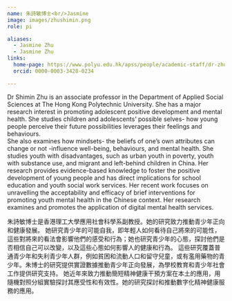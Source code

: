 ```yaml
---
name: 朱詩敏博士<br/>Jasmine
image: images/zhushimin.png
role: pi

aliases:
  - Jasmine Zhu
  - Jasmine Zhu
links:
  home-page: https://www.polyu.edu.hk/apss/people/academic-staff/dr-zhu-shimin/
  orcid: 0000-0003-3428-0234

---
```


Dr Shimin Zhu is an associate professor in the Department of Applied Social Sciences at The Hong Kong Polytechnic University. She has a major research interest in promoting adolescent positive development and mental health. 
She studies children and adolescents’ possible selves- how young people perceive their future possibilities leverages their feelings and behaviours.  
She also examines how mindsets- the beliefs of one’s own attributes can change or not -influence well-being, behaviours, and mental health. 
She studies youth with disadvantages, such as urban youth in poverty, youth with substance use, and migrant and left-behind children in China. 
Her research provides evidence-based knowledge to foster the positive development of young people and has direct implications for school education and youth social work services.
Her recent work focuses on unravelling the acceptability and efficacy of brief interventions for promoting youth mental health in the Chinese context. 
Her research examines and promotes the application of digital mental health services.

朱詩敏博士是香港理工大學應用社會科學系副教授。她的研究致力推動青少年正向和健康發展。
她研究青少年的可能自我，即年輕人如何看待自己將來的可能性，這些對將來的看法會影響他們的感受和行為；她也研究青少年的心態，探討他們是否相信自己可以改變，以及這些心態如何影響人的健康和行為。
這些研究覆蓋普通青少年和失利青少年人群，例如貧困和流動人口和留守兒童，或有濫用藥物的青少年。朱博士的研究提供實證數據推動青少年正向發展，為學校教育和青少年社會工作提供研究支持。
她近年來致力推動簡短精神健康干預方案在本土的應用，用隨機對照分組實驗探討其應受性和有效性。她的研究探討和推動數字化精神健康服務的應用。

